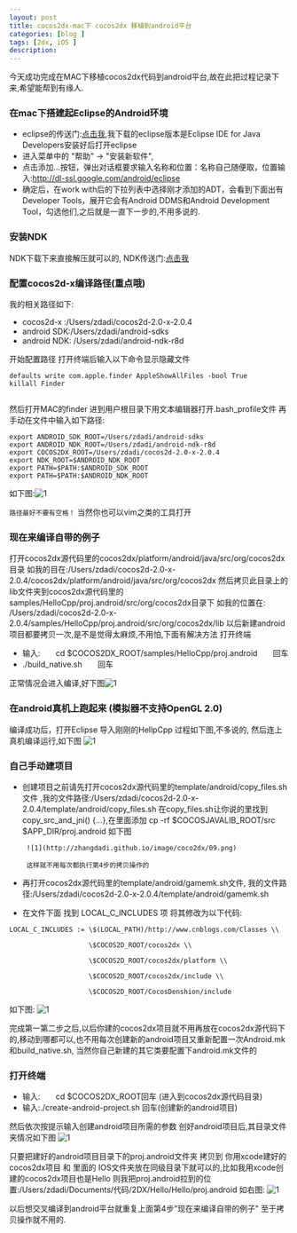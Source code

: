 ```yaml
---
layout: post
title: cocos2dx-mac下 cocos2dx 移植到android平台
categories: [blog ]
tags: [2dx, iOS ]
description: 
---
```


今天成功完成在MAC下移植cocos2dx代码到android平台,故在此把过程记录下来,希望能帮到有缘人.

### 在mac下搭建起Eclipse的Android环境

* eclipse的传送门:[点击我](http://eclipse.org/downloads/),我下载的eclipse版本是Eclipse IDE for Java Developers安装好后打开eclipse
* 进入菜单中的 "帮助" -> "安装新软件", 
* 点击添加...按钮，弹出对话框要求输入名称和位置：名称自己随便取，位置输入:http://dl-ssl.google.com/android/eclipse
* 确定后，在work with后的下拉列表中选择刚才添加的ADT，会看到下面出有Developer Tools，展开它会有Android DDMS和Android Development Tool，勾选他们,之后就是一直下一步的,不用多说的.

### 安装NDK 
NDK下载下来直接解压就可以的, NDK传送门:[点击我](http://www.cnblogs.com/zhangdadi/admin/%20%20http:/developer.android.com/sdk/ndk/index.html)

### 配置cocos2d-x编译路径(重点哦)
我的相关路径如下:

* cocos2d-x :/Users/zdadi/cocos2d-2.0-x-2.0.4
* android SDK:/Users/zdadi/android-sdks
* android NDK: /Users/zdadi/android-ndk-r8d 

开始配置路径 打开终端后输入以下命令显示隐藏文件

```
defaults write com.apple.finder AppleShowAllFiles -bool True  
killall Finder 
 
```
然后打开MAC的finder 进到用户根目录下用文本编辑器打开.bash_profile文件 再手动在文件中输入如下路径:

```
export ANDROID_SDK_ROOT=/Users/zdadi/android-sdks                               
export ANDROID_NDK_ROOT=/Users/zdadi/android-ndk-r8d                            
export COCOS2DX_ROOT=/Users/zdadi/cocos2d-2.0-x-2.0.4              
export NDK_ROOT=$ANDROID_NDK_ROOT                                
export PATH=$PATH:$ANDROID_SDK_ROOT  
export PATH=$PATH:$ANDROID_NDK_ROOT  
```

如下图:![1](http://zhangdadi.github.io/image/coco2dx/06.png)

`路径最好不要有空格！` 当然你也可以vim之类的工具打开

### 现在来编译自带的例子

打开cocos2dx源代码里的cocos2dx/platform/android/java/src/org/cocos2dx目录   如我的目在:/Users/zdadi/cocos2d-2.0-x-2.0.4/cocos2dx/platform/android/java/src/org/cocos2dx
       然后拷贝此目录上的lib文件夹到cocos2dx源代码里的samples/HelloCpp/proj.android/src/org/cocos2dx目录下   如我的位置在:  /Users/zdadi/cocos2d-2.0-x-2.0.4/samples/HelloCpp/proj.android/src/org/cocos2dx/lib 
以后新建android项目都要拷贝一次,是不是觉得太麻烦,不用怕,下面有解决方法
打开终端

* 输入:　　cd $COCOS2DX_ROOT/samples/HelloCpp/proj.android　　回车
* ./build_native.sh　　回车

正常情况会进入编译,好下图![1](http://zhangdadi.github.io/image/coco2dx/07.png)

### 在android真机上跑起来 (模拟器不支持OpenGL 2.0)
编译成功后，打开Eclipse 导入刚刚的HellpCpp 过程如下图,不多说的,
然后连上真机编译运行,如下图
![1](http://zhangdadi.github.io/image/coco2dx/08.png)

### 自己手动建项目

* 创建项目之前请先打开cocos2dx源代码里的template/android/copy_files.sh文件 ,我的文件路径:/Users/zdadi/cocos2d-2.0-x-2.0.4/template/android/copy_files.sh 
       在copy_files.sh让你说的里找到 copy_src_and_jni() {...},在里面添加  cp -rf $COCOSJAVALIB_ROOT/src $APP_DIR/proj.android 如下图 
       
       ![1](http://zhangdadi.github.io/image/coco2dx/09.png)
       
       这样就不用每次都执行第4步的拷贝操作的
       
* 再打开cocos2dx源代码里的template/android/gamemk.sh文件, 我的文件路径:/Users/zdadi/cocos2d-2.0-x-2.0.4/template/android/gamemk.sh 
* 在文件下面 找到  LOCAL_C_INCLUDES 项 将其修改为以下代码: 

```
LOCAL_C_INCLUDES := \$(LOCAL_PATH)/http://www.cnblogs.com/Classes \\  
  
                    \$COCOS2D_ROOT/cocos2dx \\  
  
                    \$COCOS2D_ROOT/cocos2dx/platform \\  
  
                    \$COCOS2D_ROOT/cocos2dx/include \\  
  
                    \$COCOS2D_ROOT/CocosDenshion/include  
 ```
 
 如下图:
 ![1](http://zhangdadi.github.io/image/coco2dx/10.png)
 
 完成第一第二步之后,以后你建的cocos2dx项目就不用再放在cocos2dx源代码下的,移动到哪都可以,也不用每次创建新的android项目又重新配置一次Android.mk和build_native.sh, 当然你自己新建的其它类要配置下android.mk文件的
 
### 打开终端

* 输入:　　cd $COCOS2DX_ROOT回车 (进入到cocos2dx源代码目录)
* 输入:./create-android-project.sh  回车(创建新的android项目)

然后依次按提示输入创建android项目所需的参数
创好android项目后,其目录文件夹情况如下图
 ![1](http://zhangdadi.github.io/image/coco2dx/11.png)
 
 只要把建好的android项目目录下的proj.android文件夹   拷贝到  你用xcode建好的cocos2dx项目 和 里面的 IOS文件夹放在同级目录下就可以的,比如我用xcode创建的cocos2dx项目也是Hello 则我把proj.android拉到的位置:/Users/zdadi/Documents/代码/2DX/Hello/Hello/proj.android 
如右图: 
![1](http://zhangdadi.github.io/image/coco2dx/12.png)

以后想交叉编译到android平台就重复上面第4步"现在来编译自带的例子" 至于拷贝操作就不用的.